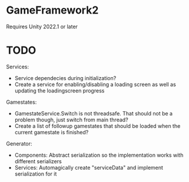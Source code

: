 # GameFramework2

Requires Unity 2022.1 or later

# TODO

Services:
- Service dependecies during initialization?
- Create a service for enabling/disabling a loading screen as well as updating the loadingscreen progress

Gamestates:
- GamestateService.Switch is not threadsafe. That should not be a problem though, just switch from main thread?
- Create a list of followup gamestates that should be loaded when the current gamestate is finished?

Generator:
- Components: Abstract serialization so the implementation works with different serializers
- Services: Automagically create "serviceData" and implement serialization for it
